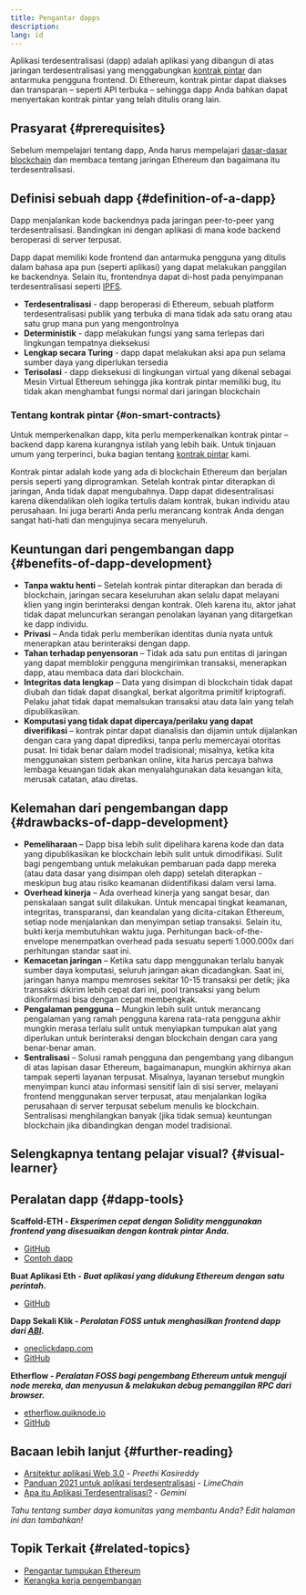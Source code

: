 ```yaml
---
title: Pengantar dapps
description:
lang: id
---
```


Aplikasi terdesentralisasi (dapp) adalah aplikasi yang dibangun di atas jaringan terdesentralisasi yang menggabungkan [kontrak pintar](/developers/docs/smart-contracts/) dan antarmuka pengguna frontend. Di Ethereum, kontrak pintar dapat diakses dan transparan – seperti API terbuka – sehingga dapp Anda bahkan dapat menyertakan kontrak pintar yang telah ditulis orang lain.

## Prasyarat {#prerequisites}

Sebelum mempelajari tentang dapp, Anda harus mempelajari [dasar-dasar blockchain](/developers/docs/intro-to-ethereum/) dan membaca tentang jaringan Ethereum dan bagaimana itu terdesentralisasi.

## Definisi sebuah dapp {#definition-of-a-dapp}

Dapp menjalankan kode backendnya pada jaringan peer-to-peer yang terdesentralisasi. Bandingkan ini dengan aplikasi di mana kode backend beroperasi di server terpusat.

Dapp dapat memiliki kode frontend dan antarmuka pengguna yang ditulis dalam bahasa apa pun (seperti aplikasi) yang dapat melakukan panggilan ke backendnya. Selain itu, frontendnya dapat di-host pada penyimpanan terdesentralisasi seperti [IPFS](https://ipfs.io/).

- **Terdesentralisasi** - dapp beroperasi di Ethereum, sebuah platform terdesentralisasi publik yang terbuka di mana tidak ada satu orang atau satu grup mana pun yang mengontrolnya
- **Deterministik** - dapp melakukan fungsi yang sama terlepas dari lingkungan tempatnya dieksekusi
- **Lengkap secara Turing** - dapp dapat melakukan aksi apa pun selama sumber daya yang diperlukan tersedia
- **Terisolasi** - dapp dieksekusi di lingkungan virtual yang dikenal sebagai Mesin Virtual Ethereum sehingga jika kontrak pintar memiliki bug, itu tidak akan menghambat fungsi normal dari jaringan blockchain

### Tentang kontrak pintar {#on-smart-contracts}

Untuk memperkenalkan dapp, kita perlu memperkenalkan kontrak pintar – backend dapp karena kurangnya istilah yang lebih baik. Untuk tinjauan umum yang terperinci, buka bagian tentang [kontrak pintar](/developers/docs/smart-contracts/) kami.

Kontrak pintar adalah kode yang ada di blockchain Ethereum dan berjalan persis seperti yang diprogramkan. Setelah kontrak pintar diterapkan di jaringan, Anda tidak dapat mengubahnya. Dapp dapat didesentralisasi karena dikendalikan oleh logika tertulis dalam kontrak, bukan individu atau perusahaan. Ini juga berarti Anda perlu merancang kontrak Anda dengan sangat hati-hati dan mengujinya secara menyeluruh.

## Keuntungan dari pengembangan dapp {#benefits-of-dapp-development}

- **Tanpa waktu henti** – Setelah kontrak pintar diterapkan dan berada di blockchain, jaringan secara keseluruhan akan selalu dapat melayani klien yang ingin berinteraksi dengan kontrak. Oleh karena itu, aktor jahat tidak dapat meluncurkan serangan penolakan layanan yang ditargetkan ke dapp individu.
- **Privasi** – Anda tidak perlu memberikan identitas dunia nyata untuk menerapkan atau berinteraksi dengan dapp.
- **Tahan terhadap penyensoran** – Tidak ada satu pun entitas di jaringan yang dapat memblokir pengguna mengirimkan transaksi, menerapkan dapp, atau membaca data dari blockchain.
- **Integritas data lengkap** – Data yang disimpan di blockchain tidak dapat diubah dan tidak dapat disangkal, berkat algoritma primitif kriptografi. Pelaku jahat tidak dapat memalsukan transaksi atau data lain yang telah dipublikasikan.
- **Komputasi yang tidak dapat dipercaya/perilaku yang dapat diverifikasi** – kontrak pintar dapat dianalisis dan dijamin untuk dijalankan dengan cara yang dapat diprediksi, tanpa perlu memercayai otoritas pusat. Ini tidak benar dalam model tradisional; misalnya, ketika kita menggunakan sistem perbankan online, kita harus percaya bahwa lembaga keuangan tidak akan menyalahgunakan data keuangan kita, merusak catatan, atau diretas.

## Kelemahan dari pengembangan dapp {#drawbacks-of-dapp-development}

- **Pemeliharaan** – Dapp bisa lebih sulit dipelihara karena kode dan data yang dipublikasikan ke blockchain lebih sulit untuk dimodifikasi. Sulit bagi pengembang untuk melakukan pembaruan pada dapp mereka (atau data dasar yang disimpan oleh dapp) setelah diterapkan - meskipun bug atau risiko keamanan diidentifikasi dalam versi lama.
- **Overhead kinerja** – Ada overhead kinerja yang sangat besar, dan penskalaan sangat sulit dilakukan. Untuk mencapai tingkat keamanan, integritas, transparansi, dan keandalan yang dicita-citakan Ethereum, setiap node menjalankan dan menyimpan setiap transaksi. Selain itu, bukti kerja membutuhkan waktu juga. Perhitungan back-of-the-envelope menempatkan overhead pada sesuatu seperti 1.000.000x dari perhitungan standar saat ini.
- **Kemacetan jaringan** – Ketika satu dapp menggunakan terlalu banyak sumber daya komputasi, seluruh jaringan akan dicadangkan. Saat ini, jaringan hanya mampu memroses sekitar 10-15 transaksi per detik; jika transaksi dikirim lebih cepat dari ini, pool transaksi yang belum dikonfirmasi bisa dengan cepat membengkak.
- **Pengalaman pengguna** – Mungkin lebih sulit untuk merancang pengalaman yang ramah pengguna karena rata-rata pengguna akhir mungkin merasa terlalu sulit untuk menyiapkan tumpukan alat yang diperlukan untuk berinteraksi dengan blockchain dengan cara yang benar-benar aman.
- **Sentralisasi** – Solusi ramah pengguna dan pengembang yang dibangun di atas lapisan dasar Ethereum, bagaimanapun, mungkin akhirnya akan tampak seperti layanan terpusat. Misalnya, layanan tersebut mungkin menyimpan kunci atau informasi sensitif lain di sisi server, melayani frontend menggunakan server terpusat, atau menjalankan logika perusahaan di server terpusat sebelum menulis ke blockchain. Sentralisasi menghilangkan banyak (jika tidak semua) keuntungan blockchain jika dibandingkan dengan model tradisional.

## Selengkapnya tentang pelajar visual? {#visual-learner}

<YouTube id="F50OrwV6Uk8" />

## Peralatan dapp {#dapp-tools}

**Scaffold-ETH _- Eksperimen cepat dengan Solidity menggunakan frontend yang disesuaikan dengan kontrak pintar Anda._**

- [GitHub](https://github.com/scaffold-eth/scaffold-eth-2)
- [Contoh dapp](https://punkwallet.io/)

**Buat Aplikasi Eth _- Buat aplikasi yang didukung Ethereum dengan satu perintah._**

- [GitHub](https://github.com/paulrberg/create-eth-app)

**Dapp Sekali Klik _- Peralatan FOSS untuk menghasilkan frontend dapp dari [ABI](/glossary/#abi)._**

- [oneclickdapp.com](https://oneclickdapp.com)
- [GitHub](https://github.com/oneclickdapp/oneclickdapp-v1)

**Etherflow _- Peralatan FOSS bagi pengembang Ethereum untuk menguji node mereka, dan menyusun & melakukan debug pemanggilan RPC dari browser._**

- [etherflow.quiknode.io](https://etherflow.quiknode.io/)
- [GitHub](https://github.com/abunsen/etherflow)

## Bacaan lebih lanjut {#further-reading}

- [Arsitektur aplikasi Web 3.0](https://www.preethikasireddy.com/post/the-architecture-of-a-web-3-0-application) - _Preethi Kasireddy_
- [Panduan 2021 untuk aplikasi terdesentralisasi](https://limechain.tech/blog/what-are-dapps-the-2021-guide/) - _LimeChain_
- [Apa itu Aplikasi Terdesentralisasi?](https://www.gemini.com/cryptopedia/decentralized-applications-defi-dapps) - _Gemini_

_Tahu tentang sumber daya komunitas yang membantu Anda? Edit halaman ini dan tambahkan!_

## Topik Terkait {#related-topics}

- [Pengantar tumpukan Ethereum](/developers/docs/ethereum-stack/)
- [Kerangka kerja pengembangan](/developers/docs/frameworks/)
